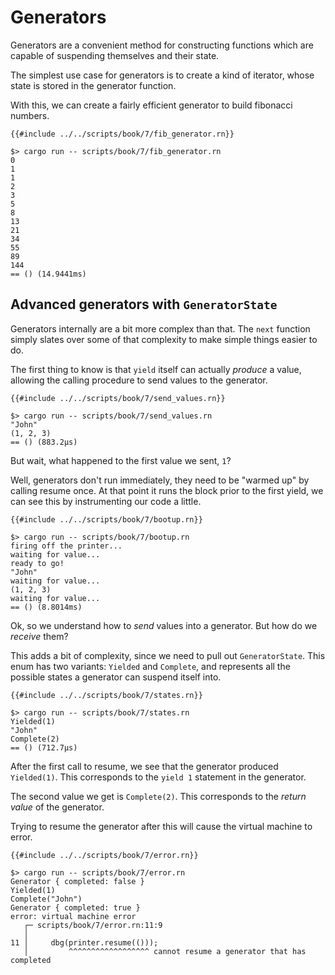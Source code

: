 # Generators

Generators are a convenient method for constructing functions which are capable
of suspending themselves and their state.

The simplest use case for generators is to create a kind of iterator, whose
state is stored in the generator function.

With this, we can create a fairly efficient generator to build fibonacci
numbers.

```rust,noplaypen
{{#include ../../scripts/book/7/fib_generator.rn}}
```

```text
$> cargo run -- scripts/book/7/fib_generator.rn
0
1
1
2
3
5
8
13
21
34
55
89
144
== () (14.9441ms)
```

## Advanced generators with `GeneratorState`

Generators internally are a bit more complex than that.
The `next` function simply slates over some of that complexity to make simple
things easier to do.

The first thing to know is that `yield` itself can actually *produce* a value,
allowing the calling procedure to send values to the generator.

```rust,noplaypen
{{#include ../../scripts/book/7/send_values.rn}}
```

```text
$> cargo run -- scripts/book/7/send_values.rn
"John"
(1, 2, 3)
== () (883.2µs)
```

But wait, what happened to the first value we sent, `1`?

Well, generators don't run immediately, they need to be "warmed up" by calling
resume once.
At that point it runs the block prior to the first yield, we can see this by
instrumenting our code a little.

```rust,noplaypen
{{#include ../../scripts/book/7/bootup.rn}}
```

```text
$> cargo run -- scripts/book/7/bootup.rn
firing off the printer...
waiting for value...
ready to go!
"John"
waiting for value...
(1, 2, 3)
waiting for value...
== () (8.8014ms)
```

Ok, so we understand how to *send* values into a generator.
But how do we *receive* them?

This adds a bit of complexity, since we need to pull out `GeneratorState`.
This enum has two variants: `Yielded` and `Complete`, and represents all the
possible states a generator can suspend itself into.

```rust,noplaypen
{{#include ../../scripts/book/7/states.rn}}
```

```text
$> cargo run -- scripts/book/7/states.rn
Yielded(1)
"John"
Complete(2)
== () (712.7µs)
```

After the first call to resume, we see that the generator produced `Yielded(1)`.
This corresponds to the `yield 1` statement in the generator.

The second value we get is `Complete(2)`.
This corresponds to the *return value* of the generator.

Trying to resume the generator after this will cause the virtual machine to
error.

```rust,noplaypen
{{#include ../../scripts/book/7/error.rn}}
```

```text
$> cargo run -- scripts/book/7/error.rn
Generator { completed: false }
Yielded(1)
Complete("John")
Generator { completed: true }
error: virtual machine error
   ┌─ scripts/book/7/error.rn:11:9
   │
11 │     dbg(printer.resume(()));
   │         ^^^^^^^^^^^^^^^^^^ cannot resume a generator that has completed
```
